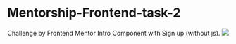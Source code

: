 # Mentorship-Frontend-task-2
Challenge by Frontend Mentor Intro Component with Sign up (without js).
![](https://github.com/usa8bit/Mentorship-Frontend-task-2/blob/main/design/desktop-preview.jpg)
